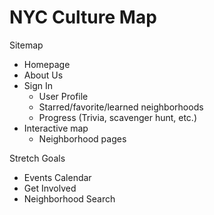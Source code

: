 # NYC Culture Map

Sitemap
- Homepage
- About Us
- Sign In
    - User Profile
    - Starred/favorite/learned neighborhoods
    - Progress (Trivia, scavenger hunt, etc.)
- Interactive map
    - Neighborhood pages

Stretch Goals
- Events Calendar
- Get Involved
- Neighborhood Search
